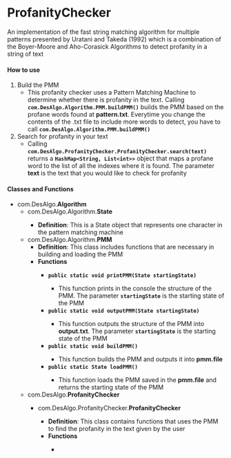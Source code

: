 # ProfanityChecker
An implementation of the fast string matching algorithm for multiple patterns presented by Uratani and Takeda (1992) which is a combination of the Boyer-Moore and Aho-Corasick Algorithms to detect profanity in a string of text

<h4>How to use</h4>
<ol>
  <li>Build the PMM
    <ul>
      <li>This profanity checker uses a Pattern Matching Machine to determine whether there is profanity in the text. Calling <code><b>com.DesAlgo.Algorithm.PMM.buildPMM()</b></code> builds the PMM based on the profane words found at <b>pattern.txt</b>. Everytime you change the contents of the .txt file to include more words to detect, you have to call <code><b>com.DesAlgo.Algorithm.PMM.buildPMM()</b></code></li>
    </ul>
  </li>
  <li>Search for profanity in your text
    <ul>
      <li>Calling <code><b>com.DesAlgo.ProfanityChecker.ProfanityChecker.search(text)</b></code> returns a <code><b>HashMap&lt;String, List&lt;int&gt;&gt;</b></code> object that maps a profane word to the list of all the indexes where it is found. The parameter <b>text</b> is the text that you would like to check for profanity</li>
    </ul>
  </li>
</ol>
<h4>Classes and Functions</h4>
<ul>
  <li>com.DesAlgo.<b>Algorithm</b>
    <ul>
      <li>com.DesAlgo.Algorithm.<b>State</b></li>
      <ul>
        <li><b>Definition</b>: This is a State object that represents one character in the pattern matching machine</li>
      </ul>
      <li>com.DesAlgo.Algorithm.<b>PMM</b>
        <ul>
          <li><b>Definition</b>: This class includes functions that are necessary in building and loading the PMM</li>
          <li><b>Functions</b></li>
          <ul>
            <li><code><b>public static void printPMM(State startingState)</b></code></li>
            <ul>
              <li>This function prints in the console the structure of the PMM. The parameter <code><b>startingState</b></code> is the starting state of the PMM</li>
            </ul>
            <li><code><b>public static void outputPMM(State startingState)</b></code></li>
            <ul>
              <li>This function outputs the structure of the PMM into <b>output.txt</b>. The parameter <code><b>startingState</b></code> is the starting state of the PMM</li>
            </ul>
            <li><code><b>public static void buildPMM()</b></code></li>
            <ul>
              <li>This function builds the PMM and outputs it into <b>pmm.file</b></li>
            </ul>
            <li><code><b>public static State loadPMM()</b></code></li>
            <ul>
              <li>This function loads the PMM saved in the <b>pmm.file</b> and returns the starting state of the PMM</li>
            </ul>
          </ul>
      </li>
    </ul>
  </li>
  <li>com.DesAlgo.<b>ProfanityChecker</b></li>
  <ul>
    <li>com.DesAlgo.ProfanityChecker.<b>ProfanityChecker</b></li>
    <ul>
      <li><b>Definition</b>: This class contains functions that uses the PMM to find the profanity in the text given by the user</li>
      <li><b>Functions</b></li>
      <ul>
        <li><code><b>
      </ul>
    </ul>
  </ul>
</ul>
